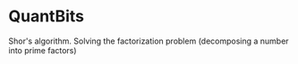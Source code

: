 # QuantBits
Shor's algorithm. Solving the factorization problem (decomposing a number into prime factors)
